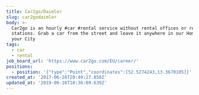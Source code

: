 ```yaml
---
title: Car2go/Daimler
slug: car2godaimler
body: >-
  Car2go is an hourly #car #rental service without rental offices or return
  stations. Grab a car from the street and leave it anywhere in our Home Area in
  your City
tags:
  - car
  - rental
job_board_url: 'https://www.car2go.com/EU/career/'
positions:
  - position: '{"type":"Point","coordinates":[52.5274243,13.3670105]}'
created_at: '2017-06-28T20:40:27.858Z'
updated_at: '2019-06-16T10:36:09.639Z'
---
```


